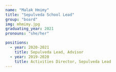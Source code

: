```yaml
---
name: "Malak Hmimy"
title: "Sepulveda School Lead"
group: "board"
img: mhmimy.jpg
graduating_year: 2021
pronouns: "she/her"

positions:
  - year: 2020-2021
    title: Sepulveda Lead, Advisor
  - year: 2019-2020
    title: Activities Director, Sepulveda Lead
---
```

